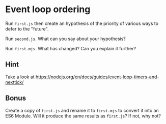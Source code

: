 # Event loop ordering

Run `first.js` then create an hypothesis of the priority
of various ways to defer to the "future".

Run `second.js`. What can you say about your hypothesis?

Run `first.mjs`. What has changed? Can you explain it further?

## Hint

Take a look at https://nodejs.org/en/docs/guides/event-loop-timers-and-nexttick/

## Bonus

Create a copy of `first.js` and rename it to `first.mjs` to convert it
into an ES6 Module. Will it produce the same results as `first.js`?
If not, why not?
